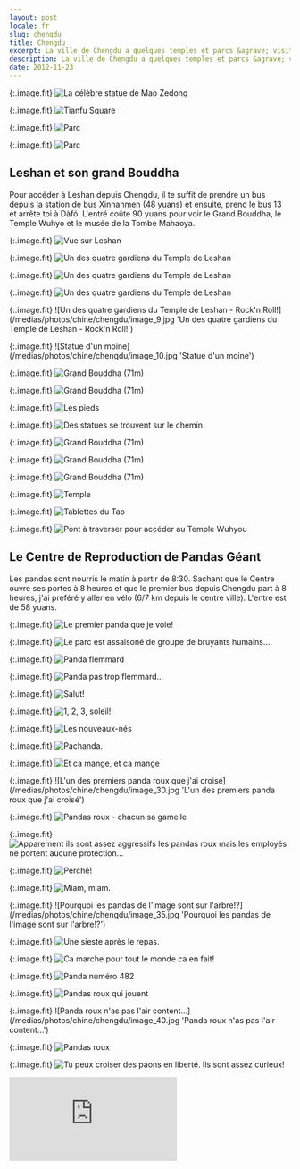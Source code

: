 ```yaml
---
layout: post
locale: fr
slug: chengdu
title: Chengdu
excerpt: La ville de Chengdu a quelques temples et parcs &agrave; visiter mais c'est surtout la ville o&ugrave; se trouve le Centre de Reproduction des Pandas G&eacute;ant!
description: La ville de Chengdu a quelques temples et parcs &agrave; visiter mais c'est surtout la ville o&ugrave; se trouve le Centre de Reproduction des Pandas G&eacute;ant!
date: 2012-11-23
---
```


{:.image.fit}
![La c&eacute;l&egrave;bre statue de Mao Zedong](/medias/photos/chine/chengdu/image_1.jpg 'La c&eacute;l&egrave;bre statue de Mao Zedong')

{:.image.fit}
![Tianfu Square](/medias/photos/chine/chengdu/image_2.jpg 'Tianfu Square')

{:.image.fit}
![Parc](/medias/photos/chine/chengdu/image_3.jpg 'Parc')

{:.image.fit}
![Parc](/medias/photos/chine/chengdu/image_4.jpg 'Parc')

## Leshan et son grand Bouddha

Pour acc&eacute;der &agrave; Leshan depuis Chengdu, il te suffit de prendre un bus depuis la station de bus Xinnanmen (48 yuans) et ensuite, prend le bus 13 et arr&ecirc;te toi &agrave; D&agrave;f&oacute;.
L'entr&eacute; co&ucirc;te 90 yuans pour voir le Grand Bouddha, le Temple Wuhyo et le mus&eacute;e de la Tombe Mahaoya.

{:.image.fit}
![Vue sur Leshan](/medias/photos/chine/chengdu/image_5.jpg 'Vue sur Leshan')

{:.image.fit}
![Un des quatre gardiens du Temple de Leshan](/medias/photos/chine/chengdu/image_6.jpg 'Un des quatre gardiens du Temple de Leshan')

{:.image.fit}
![Un des quatre gardiens du Temple de Leshan](/medias/photos/chine/chengdu/image_7.jpg 'Un des quatre gardiens du Temple de Leshan')

{:.image.fit}
![Un des quatre gardiens du Temple de Leshan](/medias/photos/chine/chengdu/image_8.jpg 'Un des quatre gardiens du Temple de Leshan')

{:.image.fit}
![Un des quatre gardiens du Temple de Leshan - Rock'n Roll!](/medias/photos/chine/chengdu/image_9.jpg 'Un des quatre gardiens du Temple de Leshan - Rock'n Roll!')

{:.image.fit}
![Statue d'un moine](/medias/photos/chine/chengdu/image_10.jpg 'Statue d'un moine')

{:.image.fit}
![Grand Bouddha (71m)](/medias/photos/chine/chengdu/image_11.jpg 'Grand Bouddha (71m)')

{:.image.fit}
![Grand Bouddha (71m)](/medias/photos/chine/chengdu/image_12.jpg 'Grand Bouddha (71m)')

{:.image.fit}
![Les pieds](/medias/photos/chine/chengdu/image_13.jpg 'Les pieds')

{:.image.fit}
![Des statues se trouvent sur le chemin](/medias/photos/chine/chengdu/image_14.jpg 'Des statues se trouvent sur le chemin')

{:.image.fit}
![Grand Bouddha (71m)](/medias/photos/chine/chengdu/image_15.jpg 'Grand Bouddha (71m)')

{:.image.fit}
![Grand Bouddha (71m)](/medias/photos/chine/chengdu/image_16.jpg 'Grand Bouddha (71m)')

{:.image.fit}
![Grand Bouddha (71m)](/medias/photos/chine/chengdu/image_17.jpg 'Grand Bouddha (71m)')

{:.image.fit}
![Temple](/medias/photos/chine/chengdu/image_18.jpg 'Temple')

{:.image.fit}
![Tablettes du Tao](/medias/photos/chine/chengdu/image_19.jpg 'Tablettes du Tao')

{:.image.fit}
![Pont &agrave; traverser pour acc&eacute;der au Temple Wuhyou](/medias/photos/chine/chengdu/image_20.jpg 'Pont &agrave; traverser pour acc&eacute;der au Temple Wuhyou')


## Le Centre de Reproduction de Pandas G&eacute;ant

Les pandas sont nourris le matin &agrave; partir de 8:30. Sachant que le Centre ouvre ses portes &agrave; 8 heures et que le premier bus depuis Chengdu part &agrave; 8 heures, j'ai pref&eacute;r&eacute; y aller en v&eacute;lo (6/7 km depuis le centre ville).
L'entr&eacute; est de 58 yuans.


{:.image.fit}
![Le premier panda que je voie!](/medias/photos/chine/chengdu/image_21.jpg 'Le premier panda que je voie!')

{:.image.fit}
![Le parc est assaison&eacute; de groupe de bruyants humains....](/medias/photos/chine/chengdu/image_22.jpg 'Le parc est assaison&eacute; de groupe de bruyants humains....')

{:.image.fit}
![Panda flemmard](/medias/photos/chine/chengdu/image_23.jpg 'Panda flemmard')

{:.image.fit}
![Panda pas trop flemmard...](/medias/photos/chine/chengdu/image_24.jpg 'Panda pas trop flemmard...')

{:.image.fit}
![Salut!](/medias/photos/chine/chengdu/image_25.jpg 'Salut!')

{:.image.fit}
![1, 2, 3, soleil!](/medias/photos/chine/chengdu/image_26.jpg '1, 2, 3, soleil!')

{:.image.fit}
![Les nouveaux-n&eacute;s](/medias/photos/chine/chengdu/image_27.jpg 'Les nouveaux-n&eacute;s')

{:.image.fit}
![Pachanda.](/medias/photos/chine/chengdu/image_28.jpg 'Pachanda.')

{:.image.fit}
![Et ca mange, et ca mange](/medias/photos/chine/chengdu/image_29.jpg 'Et ca mange, et ca mange')

{:.image.fit}
![L'un des premiers panda roux que j'ai crois&eacute;](/medias/photos/chine/chengdu/image_30.jpg 'L'un des premiers panda roux que j'ai crois&eacute;')

{:.image.fit}
![Pandas roux - chacun sa gamelle](/medias/photos/chine/chengdu/image_31.jpg 'Pandas roux - chacun sa gamelle')

{:.image.fit}
![Apparement ils sont assez aggressifs les pandas roux mais les employ&eacute;s ne portent aucune protection...](/medias/photos/chine/chengdu/image_32.jpg 'Apparement ils sont assez aggressifs les pandas roux mais les employ&eacute;s ne portent aucune protection...')

{:.image.fit}
![Perch&eacute;!](/medias/photos/chine/chengdu/image_33.jpg 'Perch&eacute;!')

{:.image.fit}
![Miam, miam.](/medias/photos/chine/chengdu/image_34.jpg 'Miam, miam.')

{:.image.fit}
![Pourquoi les pandas de l'image sont sur l'arbre!?](/medias/photos/chine/chengdu/image_35.jpg 'Pourquoi les pandas de l'image sont sur l'arbre!?')

{:.image.fit}
![Une sieste apr&egrave;s le repas.](/medias/photos/chine/chengdu/image_36.jpg 'Une sieste apr&egrave;s le repas.')

{:.image.fit}
![Ca marche pour tout le monde ca en fait!](/medias/photos/chine/chengdu/image_37.jpg 'Ca marche pour tout le monde ca en fait!')

{:.image.fit}
![Panda num&eacute;ro 482](/medias/photos/chine/chengdu/image_38.jpg 'Panda num&eacute;ro 482')

{:.image.fit}
![Pandas roux qui jouent](/medias/photos/chine/chengdu/image_39.jpg 'Pandas roux qui jouent')

{:.image.fit}
![Panda roux n'as pas l'air content...](/medias/photos/chine/chengdu/image_40.jpg 'Panda roux n'as pas l'air content...')

{:.image.fit}
![Pandas roux](/medias/photos/chine/chengdu/image_41.jpg 'Pandas roux')

{:.image.fit}
![Tu peux croiser des paons en libert&eacute;. Ils sont assez curieux!](/medias/photos/chine/chengdu/image_42.jpg 'Tu peux croiser des paons en libert&eacute;. Ils sont assez curieux!')

<div class="embed-container">
  <iframe src="http://player.vimeo.com/video/54139139?badge=0" frameborder="0" webkitAllowFullScreen mozallowfullscreen allowFullScreen></iframe>
</div>
